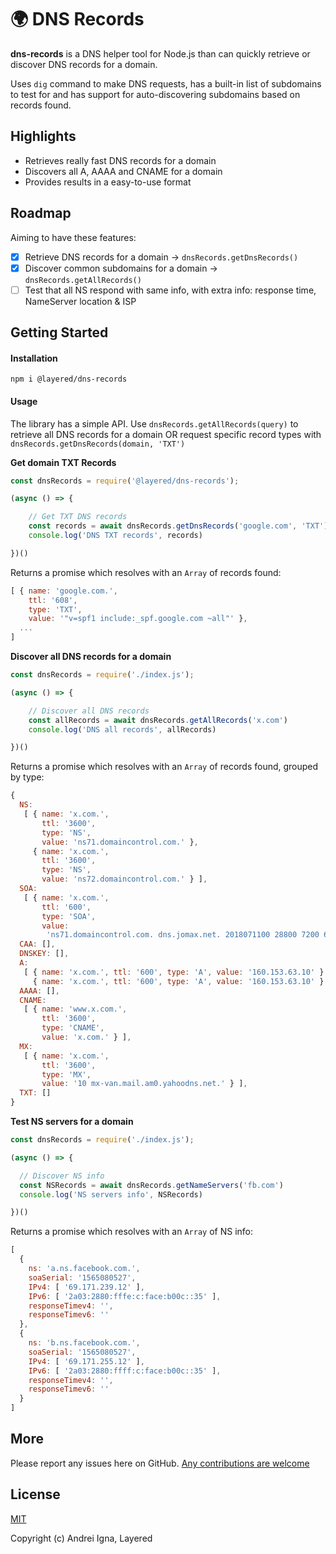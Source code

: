 # 🌍 DNS Records

**dns-records** is a DNS helper tool for Node.js than can quickly retrieve or discover DNS records for a domain.

Uses `dig` command to make DNS requests, has a built-in list of subdomains to test for and has support for auto-discovering subdomains based on records found.

## Highlights
* Retrieves really fast DNS records for a domain
* Discovers all A, AAAA and CNAME for a domain
* Provides results in a easy-to-use format

## Roadmap
Aiming to have these features:
- [x] Retrieve DNS records for a domain -> `dnsRecords.getDnsRecords()`
- [x] Discover common subdomains for a domain -> `dnsRecords.getAllRecords()`
- [ ] Test that all NS respond with same info, with extra info: response time, NameServer location & ISP

## Getting Started

#### Installation

```npm i @layered/dns-records```

#### Usage
The library has a simple API.
Use `dnsRecords.getAllRecords(query)` to retrieve all DNS records for a domain OR request specific record types with `dnsRecords.getDnsRecords(domain, 'TXT')`

**Get domain TXT Records**
```js
const dnsRecords = require('@layered/dns-records');

(async () => {

	// Get TXT DNS records
	const records = await dnsRecords.getDnsRecords('google.com', 'TXT')
	console.log('DNS TXT records', records)

})()
```
Returns a promise which resolves with an `Array` of records found:
```js
[ { name: 'google.com.',
    ttl: '608',
    type: 'TXT',
    value: '"v=spf1 include:_spf.google.com ~all"' },
  ...
]
```

**Discover all DNS records for a domain**
```js
const dnsRecords = require('./index.js');

(async () => {

	// Discover all DNS records
	const allRecords = await dnsRecords.getAllRecords('x.com')
	console.log('DNS all records', allRecords)

})()
```
Returns a promise which resolves with an `Array` of records found, grouped by type:
```js
{
  NS:
   [ { name: 'x.com.',
       ttl: '3600',
       type: 'NS',
       value: 'ns71.domaincontrol.com.' },
     { name: 'x.com.',
       ttl: '3600',
       type: 'NS',
       value: 'ns72.domaincontrol.com.' } ],
  SOA:
   [ { name: 'x.com.',
       ttl: '600',
       type: 'SOA',
       value:
        'ns71.domaincontrol.com. dns.jomax.net. 2018071100 28800 7200 604800 600' } ],
  CAA: [],
  DNSKEY: [],
  A:
   [ { name: 'x.com.', ttl: '600', type: 'A', value: '160.153.63.10' },
     { name: 'x.com.', ttl: '600', type: 'A', value: '160.153.63.10' } ],
  AAAA: [],
  CNAME:
   [ { name: 'www.x.com.',
       ttl: '3600',
       type: 'CNAME',
       value: 'x.com.' } ],
  MX:
   [ { name: 'x.com.',
       ttl: '3600',
       type: 'MX',
       value: '10 mx-van.mail.am0.yahoodns.net.' } ],
  TXT: []
}
```

**Test NS servers for a domain**
```js
const dnsRecords = require('./index.js');

(async () => {

  // Discover NS info
  const NSRecords = await dnsRecords.getNameServers('fb.com')
  console.log('NS servers info', NSRecords)

})()
```
Returns a promise which resolves with an `Array` of NS info:
```js
[
  {
    ns: 'a.ns.facebook.com.',
    soaSerial: '1565080527',
    IPv4: [ '69.171.239.12' ],
    IPv6: [ '2a03:2880:fffe:c:face:b00c::35' ],
    responseTimev4: '',
    responseTimev6: ''
  },
  {
    ns: 'b.ns.facebook.com.',
    soaSerial: '1565080527',
    IPv4: [ '69.171.255.12' ],
    IPv6: [ '2a03:2880:ffff:c:face:b00c::35' ],
    responseTimev4: '',
    responseTimev6: ''
  }
]
```

## More

Please report any issues here on GitHub.
[Any contributions are welcome](CONTRIBUTING.md)

## License

[MIT](http://opensource.org/licenses/MIT)

Copyright (c) Andrei Igna, Layered
